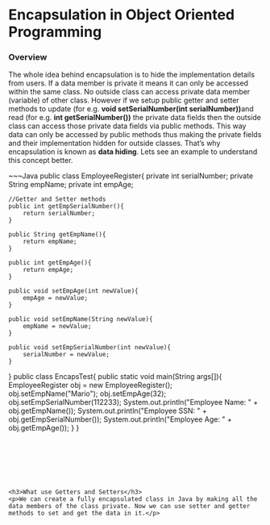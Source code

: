 <h1>Encapsulation in Object Oriented Programming</h1>
<h3>Overview</h3>
<p>The whole idea behind encapsulation is to hide the implementation details from users. If a data member is private it means it can only be accessed within the same class. No outside class can access private data member (variable) of other class. However if we setup public getter and setter methods to update (for e.g. <strong>void setSerialNumber(int serialNumber))</strong>and read (for e.g.  <strong>int getSerialNumber())</strong> the private data fields then the outside class can access those private data fields via public methods. This way data can only be accessed by public methods thus making the private fields and their implementation hidden for outside classes. That’s why encapsulation is known as <strong>data hiding</strong>. Lets see an example to understand this concept better.</p>
~~~Java
public class EmployeeRegister{
    private int serialNumber;
    private String empName;
    private int empAge;

    //Getter and Setter methods
    public int getEmpSerialNumber(){
        return serialNumber;
    }

    public String getEmpName(){
        return empName;
    }

    public int getEmpAge(){
        return empAge;
    }

    public void setEmpAge(int newValue){
        empAge = newValue;
    }

    public void setEmpName(String newValue){
        empName = newValue;
    }

    public void setEmpSerialNumber(int newValue){
        serialNumber = newValue;
    }
}
public class EncapsTest{
    public static void main(String args[]){
         EmployeeRegister obj = new EmployeeRegister();
         obj.setEmpName("Mario");
         obj.setEmpAge(32);
         obj.setEmpSerialNumber(112233);
         System.out.println("Employee Name: " + obj.getEmpName());
         System.out.println("Employee SSN: " + obj.getEmpSerialNumber());
         System.out.println("Employee Age: " + obj.getEmpAge());
    }
}
~~~







<h3>What use Getters and Setters</h3>
<p>We can create a fully encapsulated class in Java by making all the data members of the class private. Now we can use setter and getter methods to set and get the data in it.</p>
